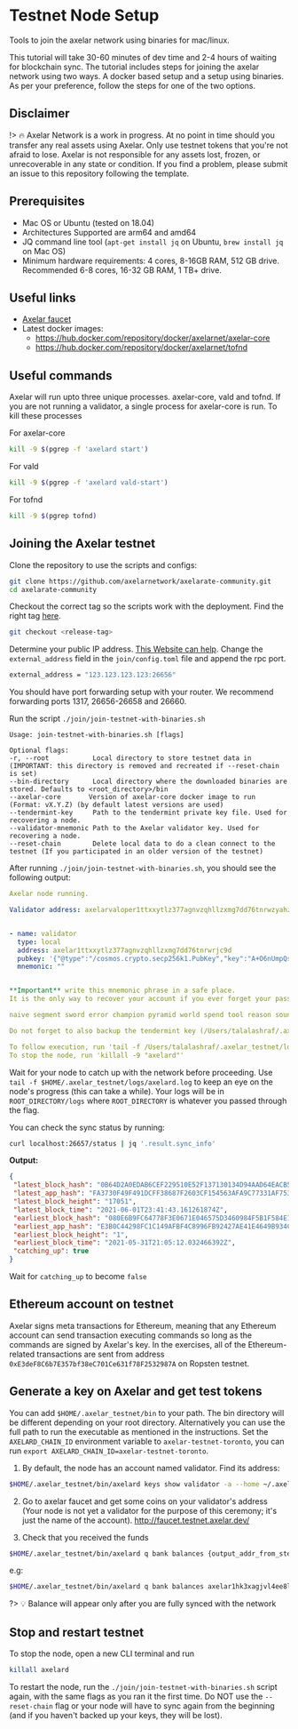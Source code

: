# Testnet Node Setup
Tools to join the axelar network using binaries for mac/linux.

This tutorial will take 30-60 minutes of dev time and 2-4 hours of waiting for blockchain sync. The tutorial includes steps for joining the axelar network using two ways. A docker based setup and a setup using binaries. As per your preference, follow the steps for one of the two options.

## Disclaimer
!> :fire: Axelar Network is a work in progress. At no point in time should you transfer any real assets using Axelar. Only use testnet tokens that you're not afraid to lose. Axelar is not responsible for any assets lost, frozen, or unrecoverable in any state or condition. If you find a problem, please submit an issue to this repository following the template.


## Prerequisites

- Mac OS or Ubuntu (tested on 18.04)
- Architectures Supported are arm64 and amd64
- JQ command line tool (`apt-get install jq` on Ubuntu, `brew install jq` on Mac OS)
- Minimum hardware requirements: 4 cores, 8-16GB RAM, 512 GB drive. Recommended 6-8 cores, 16-32 GB RAM, 1 TB+ drive.

## Useful links
- [Axelar faucet](http://faucet.testnet.axelar.dev/)
- Latest docker images:
  + https://hub.docker.com/repository/docker/axelarnet/axelar-core
  + https://hub.docker.com/repository/docker/axelarnet/tofnd

## Useful commands


Axelar will run upto three unique processes. axelar-core, vald and tofnd. If you are not running a validator, a single process for axelar-core is run. To kill these processes

For axelar-core
```bash
kill -9 $(pgrep -f 'axelard start')
```

For vald
```bash
kill -9 $(pgrep -f 'axelard vald-start')
```

For tofnd
```bash
kill -9 $(pgrep tofnd)
```

## Joining the Axelar testnet

Clone the repository to use the scripts and configs:

```bash
git clone https://github.com/axelarnetwork/axelarate-community.git
cd axelarate-community
```

Checkout the correct tag so the scripts work with the deployment. Find the right tag [here](/resources/testnet-releases.md).
```bash
git checkout <release-tag>
```


Determine your public IP address. [This Website can help](https://whatismyipaddress.com/). Change the `external_address` field in the `join/config.toml` file and append the rpc port.
```bash
external_address = "123.123.123.123:26656"
```

You should have port forwarding setup with your router. We recommend forwarding ports 1317, 26656-26658 and 26660.

Run the script `./join/join-testnet-with-binaries.sh`
```log
Usage: join-testnet-with-binaries.sh [flags]

Optional flags:
-r, --root           Local directory to store testnet data in (IMPORTANT: this directory is removed and recreated if --reset-chain is set)
--bin-directory      Local directory where the downloaded binaries are stored. Defaults to <root_directory>/bin
--axelar-core       Version of axelar-core docker image to run (Format: vX.Y.Z) (by default latest versions are used)
--tendermint-key     Path to the tendermint private key file. Used for recovering a node.
--validator-mnemonic Path to the Axelar validator key. Used for recovering a node.
--reset-chain        Delete local data to do a clean connect to the testnet (If you participated in an older version of the testnet)
```

After running `./join/join-testnet-with-binaries.sh`, you should see the following output:

```yaml
Axelar node running.

Validator address: axelarvaloper1ttxxytlz377agnvzqhllzxmg7dd76tnrwzyahz


- name: validator
  type: local
  address: axelar1ttxxytlz377agnvzqhllzxmg7dd76tnrwrjc9d
  pubkey: '{"@type":"/cosmos.crypto.secp256k1.PubKey","key":"A+O6nUmpQs1meQLtr2RaG5DExv1nyU9cQJKeAUJNH828"}'
  mnemonic: ""


**Important** write this mnemonic phrase in a safe place.
It is the only way to recover your account if you ever forget your password.

naive segment sword error champion pyramid world spend tool reason sound hub barrel amazing parade ahead lamp flag disorder sunny loop artist almost expire

Do not forget to also backup the tendermint key (/Users/talalashraf/.axelar_testnet/.core/config/priv_validator_key.json)

To follow execution, run 'tail -f /Users/talalashraf/.axelar_testnet/logs/axelard.log'
To stop the node, run 'killall -9 "axelard"'
```

 Wait for your node to catch up with the network before proceeding.
 Use `tail -f $HOME/.axelar_testnet/logs/axelard.log` to keep an eye on the node's progress (this can take a while). Your logs will be in `ROOT_DIRECTORY/logs` where `ROOT_DIRECTORY` is whatever you passed through the flag.

 You can check the sync status by running:
 ```bash
curl localhost:26657/status | jq '.result.sync_info'
```

**Output:**
 ```json
{
  "latest_block_hash": "0B64D2A0EDAB6CEF229510E52F137130134D94AAD64EACB553D51D01B0D1A446",
  "latest_app_hash": "FA3730F49F491DCFF38687F2603CF154563AFA9C77331AF75340C554CB555EFC",
  "latest_block_height": "17051",
  "latest_block_time": "2021-06-01T23:41:43.161261874Z",
  "earliest_block_hash": "080E6B9FC64778F3E0671E046575D3460984F5B1F584E1F2D467341061C7627A",
  "earliest_app_hash": "E3B0C44298FC1C149AFBF4C8996FB92427AE41E4649B934CA495991B7852B855",
  "earliest_block_height": "1",
  "earliest_block_time": "2021-05-31T21:05:12.032466392Z",
  "catching_up": true
}
```
Wait for `catching_up` to become `false`

## Ethereum account on testnet
Axelar signs meta transactions for Ethereum, meaning that any Ethereum account can send transaction executing commands so long as the commands are signed by Axelar's key. In the exercises, all of the Ethereum-related transactions are sent from address `0xE3deF8C6b7E357bf38eC701Ce631f78F2532987A` on Ropsten testnet.

## Generate a key on Axelar and get test tokens

You can add `$HOME/.axelar_testnet/bin` to your path. The bin directory will be different depending on your root directory. Alternatively you can use the full path to run the executable as mentioned in the instructions. Set the `AXELARD_CHAIN_ID` environment variable to `axelar-testnet-toronto`, you can run `export AXELARD_CHAIN_ID=axelar-testnet-toronto`.

1. By default, the node has an account named validator. Find its address:
```bash
$HOME/.axelar_testnet/bin/axelard keys show validator -a --home ~/.axelar_testnet/.core
```
2. Go to axelar faucet and get some coins on your validator's address (Your node is not yet a validator for the purpose of this ceremony; it's just the name of the account). http://faucet.testnet.axelar.dev/

3. Check that you received the funds
```bash
$HOME/.axelar_testnet/bin/axelard q bank balances {output_addr_from_step_2} --home ~/.axelar_testnet/.core
```
e.g:
```bash
$HOME/.axelar_testnet/bin/axelard q bank balances axelar1hk3xagjvl4ee8lpdd736h6wcwsudrv0f5ya2we --home ~/.axelar_testnet/.core
```
 ?> :bulb: Balance will appear only after you are fully synced with the network

## Stop and restart testnet

To stop the node, open a new CLI terminal and run
```bash
killall axelard
```

To restart the node, run the `./join/join-testnet-with-binaries.sh` script again, with the same flags as you ran it the first time. Do NOT use the `--reset-chain` flag or your node will have to sync again from the beginning (and if you haven't backed up your keys, they will be lost).
